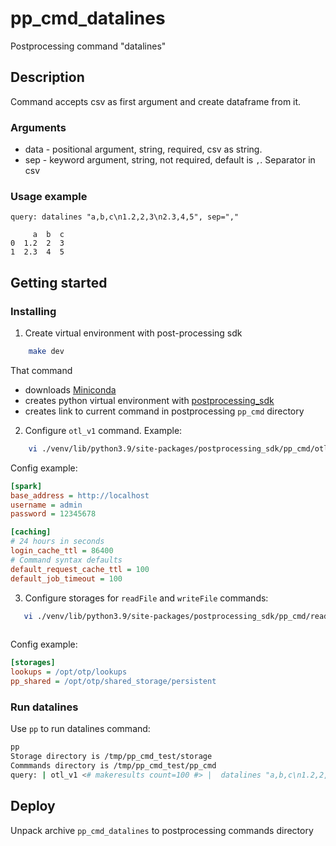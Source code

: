 # pp_cmd_datalines
Postprocessing command "datalines"
## Description
Command accepts csv as first argument and create dataframe from it.

### Arguments
- data - positional argument, string, required, csv as string.
- sep - keyword argument, string, not required, default is `,`. Separator in csv

### Usage example
```
query: datalines "a,b,c\n1.2,2,3\n2.3,4,5", sep=","

     a  b  c
0  1.2  2  3
1  2.3  4  5

```

## Getting started
### Installing
1. Create virtual environment with post-processing sdk 
```bash
    make dev
```
That command  
- downloads [Miniconda](https://docs.conda.io/en/latest/miniconda.html)
- creates python virtual environment with [postprocessing_sdk](https://github.com/ISGNeuroTeam/postprocessing_sdk)
- creates link to current command in postprocessing `pp_cmd` directory 

2. Configure `otl_v1` command. Example:  
```bash
    vi ./venv/lib/python3.9/site-packages/postprocessing_sdk/pp_cmd/otl_v1/config.ini
```
Config example:  
```ini
[spark]
base_address = http://localhost
username = admin
password = 12345678

[caching]
# 24 hours in seconds
login_cache_ttl = 86400
# Command syntax defaults
default_request_cache_ttl = 100
default_job_timeout = 100
```

3. Configure storages for `readFile` and `writeFile` commands:  
```bash
   vi ./venv/lib/python3.9/site-packages/postprocessing_sdk/pp_cmd/readFile/config.ini
   
```
Config example:  
```ini
[storages]
lookups = /opt/otp/lookups
pp_shared = /opt/otp/shared_storage/persistent
```

### Run datalines
Use `pp` to run datalines command:  
```bash
pp
Storage directory is /tmp/pp_cmd_test/storage
Commmands directory is /tmp/pp_cmd_test/pp_cmd
query: | otl_v1 <# makeresults count=100 #> |  datalines "a,b,c\n1.2,2,3\n2.3,4,5"
```
## Deploy
Unpack archive `pp_cmd_datalines` to postprocessing commands directory